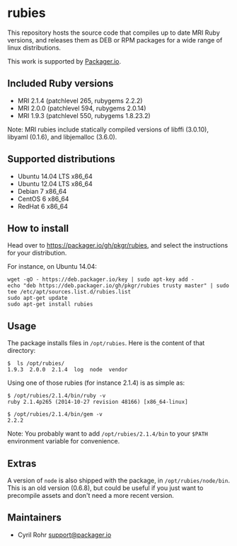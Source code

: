 # rubies

This repository hosts the source code that compiles up to date MRI Ruby versions, and releases them as DEB or RPM packages for a wide range of linux distributions.

This work is supported by [Packager.io](https://packager.io).

## Included Ruby versions

* MRI 2.1.4 (patchlevel 265, rubygems 2.2.2)
* MRI 2.0.0 (patchlevel 594, rubygems 2.0.14)
* MRI 1.9.3 (patchlevel 550, rubygems 1.8.23.2)

Note: MRI rubies include statically compiled versions of libffi (3.0.10), libyaml (0.1.6), and libjemalloc (3.6.0).

## Supported distributions

* Ubuntu 14.04 LTS x86_64
* Ubuntu 12.04 LTS x86_64
* Debian 7 x86_64
* CentOS 6 x86_64
* RedHat 6 x86_64

## How to install

Head over to <https://packager.io/gh/pkgr/rubies>, and select the instructions for your distribution.

For instance, on Ubuntu 14.04:

    wget -qO - https://deb.packager.io/key | sudo apt-key add -
    echo "deb https://deb.packager.io/gh/pkgr/rubies trusty master" | sudo tee /etc/apt/sources.list.d/rubies.list
    sudo apt-get update
    sudo apt-get install rubies

## Usage

The package installs files in `/opt/rubies`. Here is the content of that directory:

    $  ls /opt/rubies/
    1.9.3  2.0.0  2.1.4  log  node  vendor

Using one of those rubies (for instance 2.1.4) is as simple as:

    $ /opt/rubies/2.1.4/bin/ruby -v
    ruby 2.1.4p265 (2014-10-27 revision 48166) [x86_64-linux]

    $ /opt/rubies/2.1.4/bin/gem -v
    2.2.2

Note: You probably want to add `/opt/rubies/2.1.4/bin` to your `$PATH` environment variable for convenience.

## Extras

A version of `node` is also shipped with the package, in `/opt/rubies/node/bin`. This is an old version (0.6.8), but could be useful if you just want to precompile assets and don't need a more recent version.

## Maintainers

* Cyril Rohr <support@packager.io>

